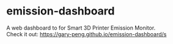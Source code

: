 # emission-dashboard
A web dashboard to for Smart 3D Printer Emission Monitor.\
Check it out: https://gary-peng.github.io/emission-dashboard/s
